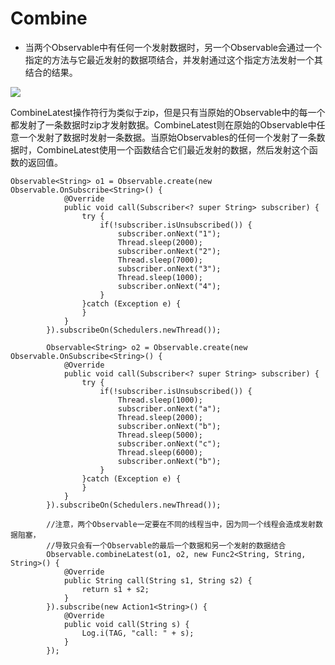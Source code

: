 

# Combine

- 当两个Observable中有任何一个发射数据时，另一个Observable会通过一个指定的方法与它最近发射的数据项结合，并发射通过这个指定方法发射一个其结合的结果。

![](http://reactivex.io/documentation/operators/images/combineLatest.png)

CombineLatest操作符行为类似于zip，但是只有当原始的Observable中的每一个都发射了一条数据时zip才发射数据。CombineLatest则在原始的Observable中任意一个发射了数据时发射一条数据。当原始Observables的任何一个发射了一条数据时，CombineLatest使用一个函数结合它们最近发射的数据，然后发射这个函数的返回值。

```
Observable<String> o1 = Observable.create(new Observable.OnSubscribe<String>() {
            @Override
            public void call(Subscriber<? super String> subscriber) {
                try {
                    if(!subscriber.isUnsubscribed()) {
                        subscriber.onNext("1");
                        Thread.sleep(2000);
                        subscriber.onNext("2");
                        Thread.sleep(7000);
                        subscriber.onNext("3");
                        Thread.sleep(1000);
                        subscriber.onNext("4");
                    }
                }catch (Exception e) {
                }
            }
        }).subscribeOn(Schedulers.newThread());

        Observable<String> o2 = Observable.create(new Observable.OnSubscribe<String>() {
            @Override
            public void call(Subscriber<? super String> subscriber) {
                try {
                    if(!subscriber.isUnsubscribed()) {
                        Thread.sleep(1000);
                        subscriber.onNext("a");
                        Thread.sleep(2000);
                        subscriber.onNext("b");
                        Thread.sleep(5000);
                        subscriber.onNext("c");
                        Thread.sleep(6000);
                        subscriber.onNext("b");
                    }
                }catch (Exception e) {
                }
            }
        }).subscribeOn(Schedulers.newThread());

        //注意，两个Observable一定要在不同的线程当中，因为同一个线程会造成发射数据阻塞，
        //导致只会有一个Observable的最后一个数据和另一个发射的数据结合
        Observable.combineLatest(o1, o2, new Func2<String, String, String>() {
            @Override
            public String call(String s1, String s2) {
                return s1 + s2;
            }
        }).subscribe(new Action1<String>() {
            @Override
            public void call(String s) {
                Log.i(TAG, "call: " + s);
            }
        });
```